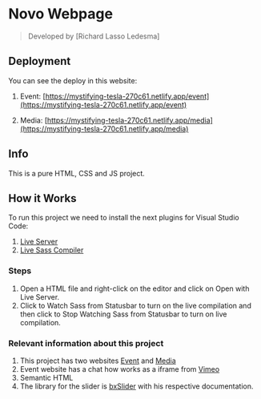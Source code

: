 # Novo Webpage
> Developed by [Richard Lasso Ledesma]

## Deployment

You can see the deploy in this website: 

1. Event: [https://mystifying-tesla-270c61.netlify.app/event](https://mystifying-tesla-270c61.netlify.app/event)

2. Media: [https://mystifying-tesla-270c61.netlify.app/media](https://mystifying-tesla-270c61.netlify.app/media)
## Info

This is a pure HTML, CSS and JS project.

## How it Works

To run this project we need to install the next plugins for Visual Studio Code:

1. [Live Server](https://marketplace.visualstudio.com/items?itemName=ritwickdey.LiveServer)
2. [Live Sass Compiler](https://marketplace.visualstudio.com/items?itemName=ritwickdey.live-sass)

### Steps

  1. Open a HTML file and right-click on the editor and click on Open with Live Server.
  2. Click to Watch Sass from Statusbar to turn on the live compilation and then click to Stop Watching Sass from Statusbar to turn on live compilation.

### Relevant information about this project

  1. This project has two websites [Event](https://mystifying-tesla-270c61.netlify.app/event) and [Media](https://mystifying-tesla-270c61.netlify.app/media)
  2. Event website has a chat how works as a iframe from [Vimeo](https://vimeo.com/)
  3. Semantic HTML
  4. The library for the slider is [bxSlider](https://bxslider.com/) with his respective documentation.
